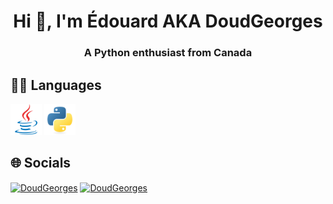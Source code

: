 <h1 align="center">Hi 👋, I'm Édouard AKA DoudGeorges</h1>
<h3 align="center">A Python enthusiast from Canada</h3>

<h2 align="left">👨‍💻 Languages</h2>
<p align="left">
<a href="https://www.java.com" target="_blank" rel="noreferrer"> <img src="https://raw.githubusercontent.com/devicons/devicon/master/icons/java/java-original.svg" alt="Java" width="50" height="50" /></a>
<a href="https://www.python.org" target="_blank" rel="noreferrer"> <img src="https://raw.githubusercontent.com/devicons/devicon/master/icons/python/python-original.svg" alt="Python" width="50" height="50" /></a>
</p>

<h2 align="left">🌐 Socials</h2>
<p align="left">
<a href="https://twitter.com/DoudGeorges" target="blank"><img align="center" src="https://raw.githubusercontent.com/rahuldkjain/github-profile-readme-generator/master/src/images/icons/Social/twitter.svg" alt="DoudGeorges" height="45" width="60" /></a>
<a href="https://www.youtube.com/@DoudGeorges" target="blank"><img align="center" src="https://raw.githubusercontent.com/rahuldkjain/github-profile-readme-generator/master/src/images/icons/Social/youtube.svg" alt="DoudGeorges" height="45" width="60" /></a>
</p>
